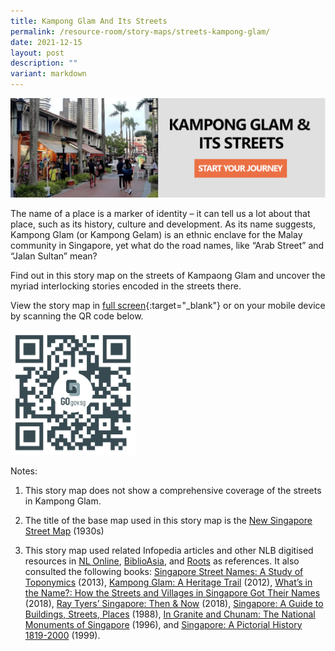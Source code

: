 ```yaml
---
title: Kampong Glam And Its Streets
permalink: /resource-room/story-maps/streets-kampong-glam/
date: 2021-12-15
layout: post
description: ""
variant: markdown
---
```

[![Alt text for image on Isomer site](/images/storymap-image-kampong-glam-streets.png)
](https://go.gov.sg/nqii2x)

The name of a place is a marker of identity – it can tell us a lot about that place, such as its history, culture and development. As its name suggests, Kampong Glam (or Kampong Gelam) is an ethnic enclave for the Malay community in Singapore, yet what do the road names, like “Arab Street” and “Jalan Sultan” mean? 

Find out in this story map on the streets of Kampaong Glam and uncover the myriad interlocking stories encoded in the streets there.

View the story map in [full screen](https://go.gov.sg/nqii2x){:target="_blank"} or on your mobile device by scanning the QR code below.

<img src="/images/qr-code-storymap-kampong-glam-streets.jpg" alt="qr-code-storymap-kampong-glam-streets" style="width:200px;">

Notes:
1. This story map does not show a comprehensive coverage of the streets in Kampong Glam.

2. The title of the base map used in this story map is the [New Singapore Street Map](https://www.nas.gov.sg/archivesonline/maps_building_plans/record-details/f7db6648-115c-11e3-83d5-0050568939ad) (1930s)

3. This story map used related Infopedia articles and other NLB digitised resources in [NL Online](https://www.nlb.gov.sg/main/nlonline), [BiblioAsia](https://www.nlb.gov.sg/Browse/BiblioAsia.aspx), and [Roots](https://www.roots.sg/) as references. It also consulted the following books: [Singapore Street Names: A Study of Toponymics](https://eservice.nlb.gov.sg/item_holding.aspx?bid=200123850) (2013), [Kampong Glam: A Heritage Trail](https://eservice.nlb.gov.sg/item_holding.aspx?bid=202791317) (2012), [What’s in the Name?: How the Streets and Villages in Singapore Got Their Names](https://eservice.nlb.gov.sg/item_holding.aspx?bid=202924449) (2018), [Ray Tyers’ Singapore: Then &amp; Now](https://eservice.nlb.gov.sg/item_holding.aspx?bid=203784837) (2018), [Singapore: A Guide to Buildings, Streets, Places](http://eservice.nlb.gov.sg/item_holding.aspx?bid=4712298) (1988), [In Granite and Chunam: The National Monuments of Singapore](http://eservice.nlb.gov.sg/item_holding_s.aspx?bid=7919754) (1996), and [Singapore: A Pictorial History 1819-2000](http://eservice.nlb.gov.sg/item_holding.aspx?bid=9651676) (1999).
